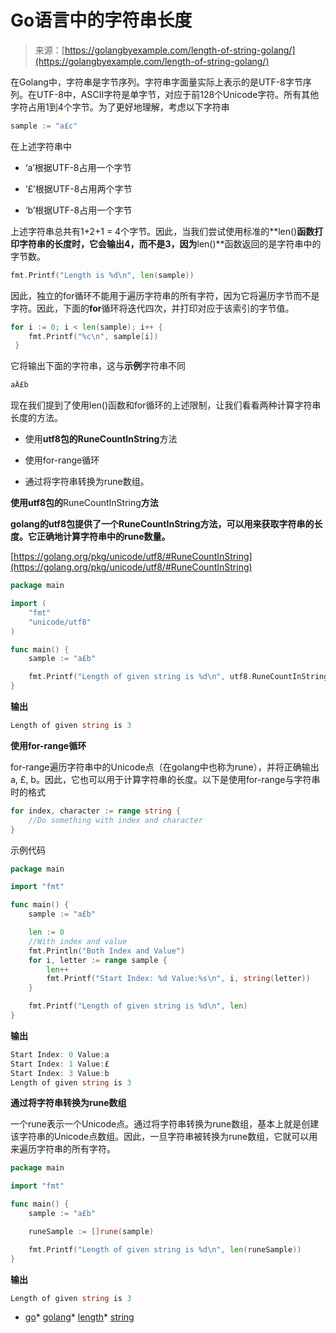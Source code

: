 <!--yml

类别: 未分类

日期: 2024-10-13 06:20:41

-->

# Go语言中的字符串长度

> 来源：[https://golangbyexample.com/length-of-string-golang/](https://golangbyexample.com/length-of-string-golang/)

在Golang中，字符串是字节序列。字符串字面量实际上表示的是UTF-8字节序列。在UTF-8中，ASCII字符是单字节，对应于前128个Unicode字符。所有其他字符占用1到4个字节。为了更好地理解，考虑以下字符串

```go
sample := "a£c"
```

在上述字符串中

+   ‘a’根据UTF-8占用一个字节

+   ‘£’根据UTF-8占用两个字节

+   ‘b’根据UTF-8占用一个字节

上述字符串总共有1+2+1 = 4个字节。因此，当我们尝试使用标准的**len()**函数打印字符串的长度时，它会输出4，而不是3，因为**len()**函数返回的是字符串中的字节数。

```go
fmt.Printf("Length is %d\n", len(sample))
```

因此，独立的for循环不能用于遍历字符串的所有字符，因为它将遍历字节而不是字符。因此，下面的**for**循环将迭代四次，并打印对应于该索引的字节值。

```go
for i := 0; i < len(sample); i++ {
    fmt.Printf("%c\n", sample[i])
 }
```

它将输出下面的字符串，这与**示例**字符串不同

```go
aÂ£b
```

现在我们提到了使用len()函数和for循环的上述限制，让我们看看两种计算字符串长度的方法。

+   使用**utf8包的RuneCountInString**方法

+   使用for-range循环

+   通过将字符串转换为rune数组。

**使用utf8包的**RuneCountInString**方法**

**golang的utf8包提供了一个RuneCountInString方法，可以用来获取字符串的长度。它正确地计算字符串中的rune数量。**

[https://golang.org/pkg/unicode/utf8/#RuneCountInString](https://golang.org/pkg/unicode/utf8/#RuneCountInString)

```go
package main

import (
	"fmt"
	"unicode/utf8"
)

func main() {
	sample := "a£b"

	fmt.Printf("Length of given string is %d\n", utf8.RuneCountInString(sample))
}
```

**输出**

```go
Length of given string is 3
```

**使用for-range循环**

for-range遍历字符串中的Unicode点（在golang中也称为rune），并将正确输出a, £, b。因此，它也可以用于计算字符串的长度。以下是使用for-range与字符串时的格式

```go
for index, character := range string {
    //Do something with index and character
}
```

示例代码

```go
package main

import "fmt"

func main() {
	sample := "a£b"

	len := 0
	//With index and value
	fmt.Println("Both Index and Value")
	for i, letter := range sample {
		len++
		fmt.Printf("Start Index: %d Value:%s\n", i, string(letter))
	}

	fmt.Printf("Length of given string is %d\n", len)
}
```

**输出**

```go
Start Index: 0 Value:a
Start Index: 1 Value:£
Start Index: 3 Value:b
Length of given string is 3
```

**通过将字符串转换为rune数组**

一个rune表示一个Unicode点。通过将字符串转换为rune数组，基本上就是创建该字符串的Unicode点数组。因此，一旦字符串被转换为rune数组，它就可以用来遍历字符串的所有字符。

```go
package main

import "fmt"

func main() {
	sample := "a£b"

	runeSample := []rune(sample)

	fmt.Printf("Length of given string is %d\n", len(runeSample))
}
```

**输出**

```go
Length of given string is 3
```

+   [go](https://golangbyexample.com/tag/go/)*   [golang](https://golangbyexample.com/tag/golang/)*   [length](https://golangbyexample.com/tag/length/)*   [string](https://golangbyexample.com/tag/string/)
